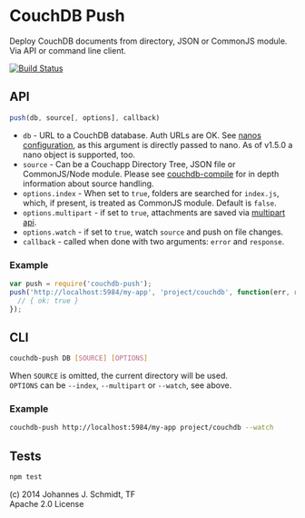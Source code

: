 # CouchDB Push
Deploy CouchDB documents from directory, JSON or CommonJS module.
Via API or command line client.

[![Build
Status](https://travis-ci.org/jo/couchdb-push.svg?branch=master)](http://travis-ci.org/jo/couchdb-push)


## API

```js
push(db, source[, options], callback)
```

* `db` - URL to a CouchDB database. Auth URLs are OK. See [nanos configuration](https://github.com/dscape/nano#configuration), as this argument is directly passed to nano. As of v1.5.0 a nano object is supported, too.
* `source` -  Can be a  Couchapp Directory Tree, JSON file or CommonJS/Node module. Please see [couchdb-compile](https://github.com/jo/couchdb-compile) for in depth information about source handling.
* `options.index` - When set to `true`, folders are searched for `index.js`, which, if present, is treated as CommonJS module. Default is `false`.
* `options.multipart` - if set to `true`, attachments are saved via [multipart api](http://docs.couchdb.org/en/latest/api/document/common.html#creating-multiple-attachments).
* `options.watch` - if set to `true`, watch `source` and push on file changes.
* `callback` - called when done with two arguments: `error` and `response`.

### Example

```js
var push = require('couchdb-push');
push('http://localhost:5984/my-app', 'project/couchdb', function(err, resp) {
  // { ok: true }
});
```


## CLI
```sh
couchdb-push DB [SOURCE] [OPTIONS]
```

When `SOURCE` is omitted, the current directory will be used.  
`OPTIONS` can be `--index`, `--multipart` or `--watch`, see above.

### Example

```sh
couchdb-push http://localhost:5984/my-app project/couchdb --watch
```

## Tests
```sh
npm test
```

(c) 2014 Johannes J. Schmidt, TF  
Apache 2.0 License
